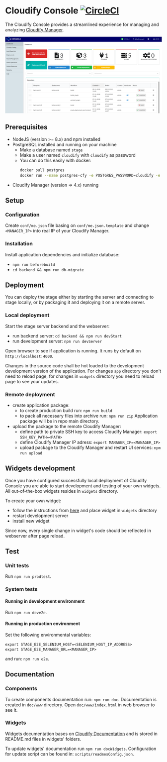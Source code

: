 # Cloudify Console [![CircleCI](https://circleci.com/gh/cloudify-cosmo/cloudify-stage.svg?style=svg)](https://circleci.com/gh/cloudify-cosmo/cloudify-stage)

The Cloudify Console provides a streamlined experience for managing and analyzing [Cloudify Manager](https://cloudify.co).

![CircleCI](./doc/screenshot.png)


## Prerequisites
- NodeJS (version >= 8.x) and npm installed
- PostgreSQL installed and running on your machine
    - Make a database named `stage` 
    - Make a user named `cloudify` with `cloudify` as password
    - You can do this easily with docker:
        ```bash
        docker pull postgres
        docker run --name postgres-cfy -e POSTGRES_PASSWORD=cloudify -e POSTGRES_USER=cloudify -e POSTGRES_DB=stage -p 5432:5432 -d postgres
        ```
- Cloudify Manager (version => 4.x) running

## Setup

### Configuration
Create `conf/me.json` file basing on `conf/me.json.template` and change `<MANAGER_IP>` into real IP of your Cloudify Manager.

### Installation
Install application dependencies and initialize database:
- `npm run beforebuild`
- `cd backend && npm run db-migrate`

## Deployment
You can deploy the stage either by starting the server and connecting to stage locally, or by packaging it and deploying it on a remote server.

### Local deployment
Start the stage server backend and the webserver:
- run backend server: `cd backend && npm run devStart`
- run development server: `npm run devServer`

Open browser to see if application is running. It runs by default on `http://localhost:4000`. 

Changes in the source code shall be hot loaded to the development development version of the application. For changes `app` directory you don't need to reload page, for changes in `widgets` directory you need to reload page to see your updates.

### Remote deployment
- create application package:
    - to create production build run: `npm run build`
    - to pack all necessary files into archive run: `npm run zip`
    Application package will be in repo main directory. 
- upload the package to the remote Cloudify Manager:
    - define path to private SSH key to access Cloudify Manager: `export SSH_KEY_PATH=<PATH>`
    - define Cloudify Manager IP adress: `export MANAGER_IP=<MANAGER_IP>`
    - upload package to the Cloudify Manager and restart UI services: `npm run upload`

## Widgets development

Once you have configured successfully local deployment of Cloudify Console you are able to start development and testing of your own widgets. All out-of-the-box widgets resides in `widgets` directory. 

To create your own widget:
- follow the instructions from [here](https://docs.cloudify.co/latest/developer/custom_console/custom-widgets/) and place widget in `widgets` directory
- restart development server
- install new widget 

Since now, every single change in widget's code should be reflected in webserver after page reload.

## Test
### Unit tests
Run `npm run prodtest`.

### System tests

#### Running in development environment
Run `npm run deve2e`.

#### Running in production environment
Set the following environmental variables:
```
export STAGE_E2E_SELENIUM_HOST=<SELENIUM_HOST_IP_ADDRESS>
export STAGE_E2E_MANAGER_URL=<MANAGER_IP>
```
and run: `npm run e2e`.

## Documentation

### Components
To create components documentation run: `npm run doc`.
Documentation is created in `doc/www` directory. Open `doc/www/index.html` in web browser to see it.

### Widgets
Widgets documentation bases on [Cloudify Documentation](https://docs.cloudify.co/latest/working_with/console/default-widgets-ref/) and is stored in README.md files in widgets' folders.

To update widgets' documentation run `npm run docWidgets`. 
Configuration for update script can be found in: `scripts/readmesConfig.json`. 
